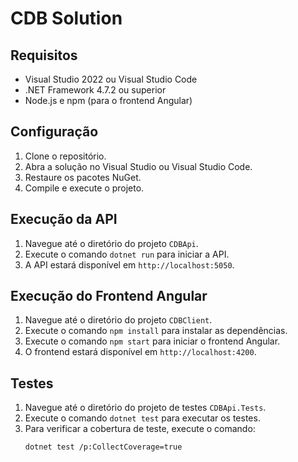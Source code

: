 # CDB Solution

## Requisitos
- Visual Studio 2022 ou Visual Studio Code
- .NET Framework 4.7.2 ou superior
- Node.js e npm (para o frontend Angular)

## Configuração
1. Clone o repositório.
2. Abra a solução no Visual Studio ou Visual Studio Code.
3. Restaure os pacotes NuGet.
4. Compile e execute o projeto.

## Execução da API
1. Navegue até o diretório do projeto `CDBApi`.
2. Execute o comando `dotnet run` para iniciar a API.
3. A API estará disponível em `http://localhost:5050`.

## Execução do Frontend Angular
1. Navegue até o diretório do projeto `CDBClient`.
2. Execute o comando `npm install` para instalar as dependências.
3. Execute o comando `npm start` para iniciar o frontend Angular.
4. O frontend estará disponível em `http://localhost:4200`.

## Testes
1. Navegue até o diretório do projeto de testes `CDBApi.Tests`.
2. Execute o comando `dotnet test` para executar os testes.
3. Para verificar a cobertura de teste, execute o comando:
   ```sh
   dotnet test /p:CollectCoverage=true